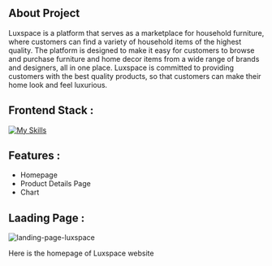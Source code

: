 
## About Project
Luxspace is a platform that serves as a marketplace for household furniture, where customers can find a variety of household items of the highest quality. The platform is designed to make it easy for customers to browse and purchase furniture and home decor items from a wide range of brands and designers, all in one place. Luxspace is committed to providing customers with the best quality products, so that customers can make their home look and feel luxurious.

## Frontend Stack :

[![My Skills](https://skillicons.dev/icons?i=react,tailwind,netlify,figma&theme=light)](https://skillicons.dev)

## Features :
 - Homepage
 - Product Details Page
 - Chart 

## Laading Page : 
![landing-page-luxspace](https://user-images.githubusercontent.com/53558772/214081502-993ca932-3ef5-4651-9c63-56f3dc0a8fe9.png)

Here is the homepage of Luxspace website

